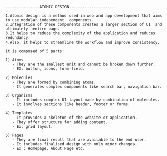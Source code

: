 
	---------------ATOMIC DESIGN--------------------

	1.Atomic design is a method used in web and app development that aims to use modular independent  components.
	2.Integration of these components creates a larger section of UI  and ultimately  entire page.
	3.It helps to reduce the complexity of the application and reduces redundancy.
	4.Also, it helps to streamline the workflow and improve consistency.
	
	It is composed of 5 parts:
	
	1) Atoms
	   - They are the smallest unit and cannot be broken down further.
	   - EX: button, icons, form-field.
	   
	2) Molecules
	   - They are formed by combining atoms.
	   - It generates complex components like search bar, navigation bar.
	   
	3) Organisms
	   - It includes complex UI layout made by combination of molecules.
	   - It involves sections like header, footer or forms.
	   
	4) Templates
	   - It provides a skeleton of the website or application.
	   - They offer structure for adding content.
	   - Ex: grid layout.
	   
	5) Pages
	   - They are final result that are available to the end user.
	   - It includes finalised design with only minor changes.
	   - Ex : Homepage, About Page etc.
	